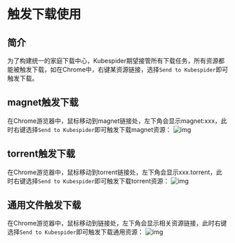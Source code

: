 # 触发下载使用
## 简介
为了构建统一的家庭下载中心，Kubespider期望接管所有下载任务，所有资源都能被触发下载，如在Chrome中，右键某资源链接，选择`Send to Kubespider`即可触发下载。

## magnet触发下载
在Chrome游览器中，鼠标移动到magnet链接处，左下角会显示magnet:xxx，此时右键选择`Send to Kubespider`即可触发下载magnet资源：
![img](../../images/magnet_trigger.jpg)

## torrent触发下载
在Chrome游览器中，鼠标移动到torrent链接处，左下角会显示xxx.torrent，此时右键选择`Send to Kubespider`即可触发下载torrent资源：
![img](../../images/torrent_trigger.jpg)

## 通用文件触发下载
在Chrome游览器中，鼠标移动到链接处，左下角会显示相关资源链接，此时右键选择`Send to Kubespider`即可触发下载通用资源：
![img](../../images/general_trigger.jpg)
